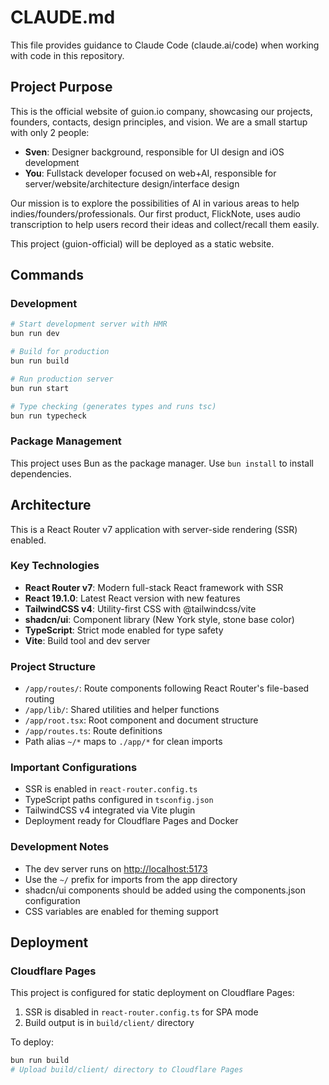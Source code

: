 # CLAUDE.md

This file provides guidance to Claude Code (claude.ai/code) when working with code in this repository.

## Project Purpose

This is the official website of guion.io company, showcasing our projects, founders, contacts, design principles, and vision. We are a small startup with only 2 people:

- **Sven**: Designer background, responsible for UI design and iOS development
- **You**: Fullstack developer focused on web+AI, responsible for server/website/architecture design/interface design

Our mission is to explore the possibilities of AI in various areas to help indies/founders/professionals. Our first product, FlickNote, uses audio transcription to help users record their ideas and collect/recall them easily.

This project (guion-official) will be deployed as a static website.

## Commands

### Development

```bash
# Start development server with HMR
bun run dev

# Build for production
bun run build

# Run production server
bun run start

# Type checking (generates types and runs tsc)
bun run typecheck
```

### Package Management

This project uses Bun as the package manager. Use `bun install` to install dependencies.

## Architecture

This is a React Router v7 application with server-side rendering (SSR) enabled.

### Key Technologies

- **React Router v7**: Modern full-stack React framework with SSR
- **React 19.1.0**: Latest React version with new features
- **TailwindCSS v4**: Utility-first CSS with @tailwindcss/vite
- **shadcn/ui**: Component library (New York style, stone base color)
- **TypeScript**: Strict mode enabled for type safety
- **Vite**: Build tool and dev server

### Project Structure

- `/app/routes/`: Route components following React Router's file-based routing
- `/app/lib/`: Shared utilities and helper functions
- `/app/root.tsx`: Root component and document structure
- `/app/routes.ts`: Route definitions
- Path alias `~/*` maps to `./app/*` for clean imports

### Important Configurations

- SSR is enabled in `react-router.config.ts`
- TypeScript paths configured in `tsconfig.json`
- TailwindCSS v4 integrated via Vite plugin
- Deployment ready for Cloudflare Pages and Docker

### Development Notes

- The dev server runs on <http://localhost:5173>
- Use the `~/` prefix for imports from the app directory
- shadcn/ui components should be added using the components.json configuration
- CSS variables are enabled for theming support

## Deployment

### Cloudflare Pages

This project is configured for static deployment on Cloudflare Pages:

1. SSR is disabled in `react-router.config.ts` for SPA mode
2. Build output is in `build/client/` directory

To deploy:
```bash
bun run build
# Upload build/client/ directory to Cloudflare Pages
```


